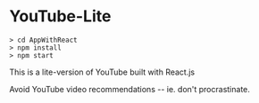 # YouTube-Lite

```
> cd AppWithReact
> npm install
> npm start
```

This is a lite-version of YouTube built with React.js

Avoid YouTube video recommendations -- ie. don't procrastinate.
